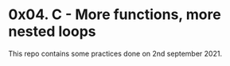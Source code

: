 # 0x04. C - More functions, more nested loops
This repo contains some practices done on 2nd september 2021.

